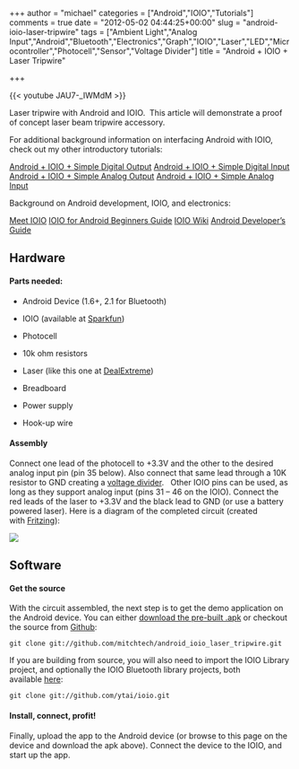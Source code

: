 +++
author = "michael"
categories = ["Android","IOIO","Tutorials"]
comments = true
date = "2012-05-02 04:44:25+00:00"
slug = "android-ioio-laser-tripwire"
tags = ["Ambient Light","Analog Input","Android","Bluetooth","Electronics","Graph","IOIO","Laser","LED","Microcontroller","Photocell","Sensor","Voltage Divider"]
title = "Android + IOIO + Laser Tripwire"

+++

{{< youtube JAU7-_IWMdM >}}

Laser tripwire with Android and IOIO.  This article will demonstrate a proof of concept laser beam tripwire accessory.

For additional background information on interfacing Android with IOIO, check out my other introductory tutorials:

[Android + IOIO + Simple Digital Output](http://mitchtech.net/android-ioio-simple-digital-output/)
[Android + IOIO + Simple Digital Input](http://mitchtech.net/android-ioio-simple-digital-input/)
[Android + IOIO + Simple Analog Output](http://mitchtech.net/android-ioio-simple-analog-output/)
[Android + IOIO + Simple Analog Input](http://mitchtech.net/android-ioio-simple-analog-input/)

Background on Android development, IOIO, and electronics:

[Meet IOIO](http://ytai-mer.blogspot.com/2011/04/meet-ioio-io-for-android.html)
[IOIO for Android Beginners Guide](http://www.sparkfun.com/tutorials/280)
[IOIO Wiki](https://github.com/ytai/ioio/wiki)
[Android Developer’s Guide](http://developer.android.com/guide/index.html)

## Hardware

#### Parts needed:

  * Android Device (1.6+, 2.1 for Bluetooth)

  * IOIO (available at [Sparkfun](http://www.sparkfun.com/products/10748))

  * Photocell

  * 10k ohm resistors

  * Laser (like this one at [DealExtreme](http://dx.com/p/6mm-5mw-red-laser-module-3-5-4-5v-13378?Utm_rid=33954493&Utm_source=affiliate))

  * Breadboard

  * Power supply

  * Hook-up wire

#### Assembly

Connect one lead of the photocell to +3.3V and the other to the desired analog input pin (pin 35 below). Also connect that same lead through a 10K resistor to GND creating a [voltage divider](http://en.wikipedia.org/wiki/Voltage_divider).   Other IOIO pins can be used, as long as they support analog input (pins 31 – 46 on the IOIO). Connect the red leads of the laser to +3.3V and the black lead to GND (or use a battery powered laser). Here is a diagram of the completed circuit (created with [Fritzing](http://fritzing.org/)):

[![](http://mitchtech.net/wp-content/uploads/2012/05/ioio_laser_tripwire.png)](http://mitchtech.net/wp-content/uploads/2012/05/ioio_laser_tripwire.png)

## Software

#### Get the source

With the circuit assembled, the next step is to get the demo application on the Android device. You can either [download the pre-built .apk](http://mitch-tech.appspot.com/ioio/IOIOLaserTripwire.apk) or checkout the source from [Github](https://github.com/mitchtech/android_ioio_laser_tripwire):

```
git clone git://github.com/mitchtech/android_ioio_laser_tripwire.git
```

If you are building from source, you will also need to import the IOIO Library project, and optionally the IOIO Bluetooth library projects, both available [here](https://github.com/ytai/ioio):

```
git clone git://github.com/ytai/ioio.git
```

#### Install, connect, profit!

Finally, upload the app to the Android device (or browse to this page on the device and download the apk above). Connect the device to the IOIO, and start up the app.

